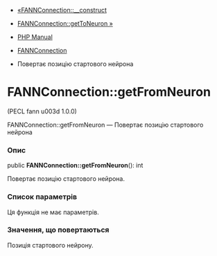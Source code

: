- [«FANNConnection::\_\_construct](fannconnection.construct.md)
- [FANNConnection::getToNeuron »](fannconnection.gettoneuron.md)

- [PHP Manual](index.md)
- [FANNConnection](class.fannconnection.md)
- Повертає позицію стартового нейрона

# FANNConnection::getFromNeuron

(PECL fann u003d 1.0.0)

FANNConnection::getFromNeuron — Повертає позицію стартового нейрона

### Опис

public **FANNConnection::getFromNeuron**(): int

Повертає позицію стартового нейрона.

### Список параметрів

Ця функція не має параметрів.

### Значення, що повертаються

Позиція стартового нейрону.

